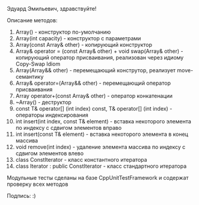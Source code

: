 Эдуард Эмильевич, здравствуйте!

Описание методов:
1.  Array() - конструктор по-умолчанию
2.  Array(int capacity) - конструктор с параметрами
3.  Array(const Array& other) - копирующий конструктор
4.  Array& operator = (const Array& other) + void swap(Array& other) - копирующий оператор присваивания, реализован через идиому Copy-Swap Idiom
5.  Array(Array&& other) - перемещающий конструтор, реализует move-семантику
6.  Array& operator=(Array&& other) - перемещающий оператор присваивания
7.  Array operator+(const Array& other) - оператор конкатенации
8.  ~Array() - деструктор
9.  const T& operator[] (int index) const, T& operator[] (int index) - операторы индексирования
10. int insert(int index, const T& element) - вставка некоторого элемента по индексу c сдвигом элементов вправо
11. int insert(const T& element) - вставка некоторого элемента в конец массива
11. void remove(int index) - удаление элемента массива по индексу с сдвигом элементов влево
12. class ConstIterator - класс константного итератора
13. class Iterator : public ConstIterator - класс стандартного итератора

Модульные тесты сделаны на базе CppUnitTestFramework и содержат проверку всех методов

Подпись: :)
